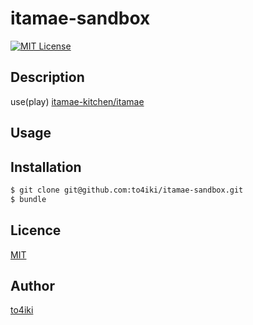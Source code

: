 itamae-sandbox
==============

[![MIT License](http://img.shields.io/badge/license-MIT-blue.svg?style=flat-square)][license]

[license]: https://github.com/to4iki/EitherSwift/master/LICENSE

## Description

use(play) [itamae-kitchen/itamae](https://github.com/itamae-kitchen/itamae)

## Usage

## Installation
```bash
$ git clone git@github.com:to4iki/itamae-sandbox.git
$ bundle
```

## Licence

[MIT](https://github.com/to4iki/itamae-sandbox/master/LICENSE)

## Author

[to4iki](https://github.com/to4iki)
